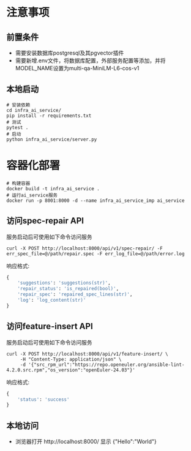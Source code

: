 # 注意事项

## 前置条件
- 需要安装数据库postgresql及其pgvector插件
- 需要新增.env文件，将数据库配置，外部服务配置等添加，并将MODEL_NAME设置为multi-qa-MiniLM-L6-cos-v1

## 本地启动
```shell
# 安装依赖
cd infra_ai_service/
pip install -r requirements.txt
# 测试
pytest .
# 启动
python infra_ai_service/server.py
```

# 容器化部署
```shell
# 构建容器
docker build -t infra_ai_service .
# 运行ai_service服务
docker run -p 8001:8000 -d --name infra_ai_service_imp ai_service

```

## 访问spec-repair API

服务启动后可使用如下命令访问服务
```shell
curl -X POST http://localhost:8000/api/v1/spec-repair/ -F err_spec_file=@/path/repair.spec -F err_log_file=@/path/error.log
```
响应格式:
```python
{  
    'suggestions': 'suggestions(str)',  
    'repair_status': 'is_repaired(bool)',  
    'repair_spec': 'repaired_spec_lines(str)',  
    'log': 'log_content(str)'  
}
```

## 访问feature-insert API

服务启动后可使用如下命令访问服务
```shell
curl -X POST http://localhost:8000/api/v1/feature-insert/ \
     -H "Content-Type: application/json" \
     -d '{"src_rpm_url":"https://repo.openeuler.org/ansible-lint-4.2.0.src.rpm","os_version":"openEuler-24.03"}'
```
响应格式:
```python
{  
    'status': 'success'
}
```

## 本地访问
- 浏览器打开 http://localhost:8000/ 显示 {"Hello":"World"}
